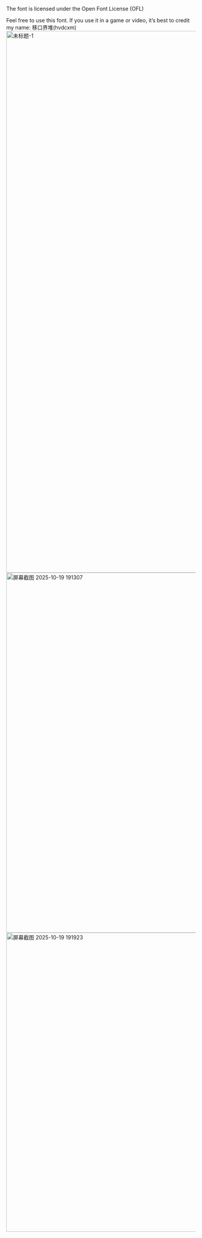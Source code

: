 The font is licensed under the Open Font License (OFL)

Feel free to use this font. If you use it in a game or video, it’s best to credit my name: 移口界堆(hvdcxm)
<img width="2560" height="1440" alt="未标题-1" src="https://github.com/user-attachments/assets/cdff5a2a-59ac-4610-bc19-15cba93c0f13" />
<img width="1722" height="957" alt="屏幕截图 2025-10-19 191307" src="https://github.com/user-attachments/assets/5b2c8e3b-4fe7-448a-a4f4-e8b2fe09b7c8" />
<img width="1723" height="795" alt="屏幕截图 2025-10-19 191923" src="https://github.com/user-attachments/assets/d0310e8d-0ebf-445c-b773-98d1f89fc277" />
